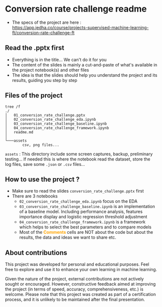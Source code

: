 # Conversion rate challenge readme
* The specs of the project are here : https://app.jedha.co/course/projects-supervised-machine-learning-ft/conversion-rate-challenge-ft

## Read the .pptx first
* Everything is in the title... We can't do it for you
* The content of the slides is mainly a cut-and-paste of what's available in the project notebook(s) and other files
* The idea is that the slides should help you understand the project and its results, guiding you step by step

## Files of the project
```
tree /f
./
│   01_conversion_rate_challenge.pptx
│   02_conversion_rate_challenge_eda.ipynb
│   03_conversion_rate_challenge_baseline.ipynb
│   04_conversion_rate_challenge_framework.ipynb
│   readme.md
│   
└───assets
        csv, png files...
```

``assets`` : This directory include some screen captures, backup, preliminary testing... If needed this is where the notebook read the dataset, store the log files, save some ``.json`` or ``.csv`` files...


## How to use the project ?

* Make sure to read the slides ``conversion_rate_challenge.pptx`` first
* There are 3 notebooks
    * ``02_conversion_rate_challenge_eda.ipynb`` focus on the EDA
    * ``03_conversion_rate_challenge_baseline.ipynb`` is an implementation of a baseline model. Including performance analysis, features importance display and logistic regression threshold adjustment
    * ``04_conversion_rate_challenge_framework.ipynb`` is a framework which helps to select the best parameters and to compare models 
    * Most of the <span style="color:orange"><b>Comments </b></span> cells are NOT about the code but about the results, the data and ideas we want to share etc.


## About contributions
This project was developed for personal and educational purposes. Feel free to explore and use it to enhance your own learning in machine learning.

Given the nature of the project, external contributions are not actively sought or encouraged. However, constructive feedback aimed at improving the project (in terms of speed, accuracy, comprehensiveness, etc.) is welcome. Please note that this project was created as part of a certification process, and it is unlikely to be maintained after the final presentation.
